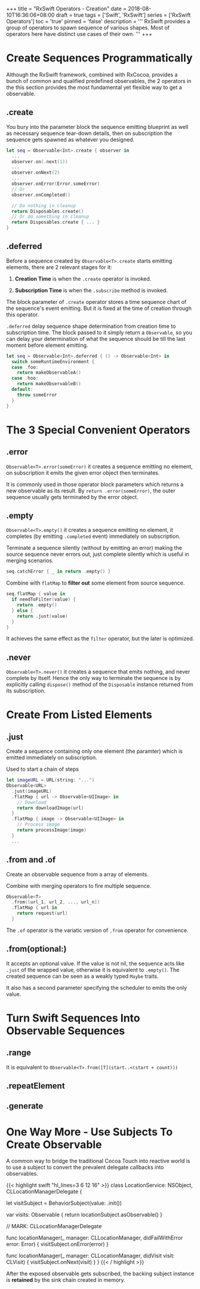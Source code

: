 +++
title       = "RxSwift Operators - Creation"
date        = 2018-08-10T16:36:06+08:00
draft       = true
tags        = ['Swift', 'RxSwift']
series      = ['RxSwift Operators']
toc         = 'true'
pinned      = 'false'
description = '''
RxSwift provides a group of operators to spawn sequence of various shapes. Most
of operators here have distinct use cases of their own.
'''
+++

# Create Sequences Programmatically

Although the RxSwift framework, combined with RxCocoa, provides a bunch of
common and qualified predefined observables, the 2 operators in the this
section provides the most fundamental yet flexible way to get a observable.

## .create

You bury into the parameter block the sequence emitting blueprint as well as
necessary sequence tear-down details, then on subscription the sequence gets
spawned as whatever you designed.

```swift
let seq = Observable<Int>.create { observer in
  ...
  observer.on(.next(1))
  ...
  observer.onNext(2)
  ...
  observer.onError(Error.someError)
  // Or
  observer.onCompleted()

  // Do nothing in cleanup
  return Disposables.create()
  // Or do something in cleanup
  return Disposables.create { ... }
}
```

## .deferred

Before a sequence created by `Observable<T>.create` starts emitting elements,
there are 2 relevant stages for it:

1. __Creation Time__ is when the `.create` operator is invoked.

1. __Subscription Time__ is when the `.subscribe` method is invoked.

The block parameter of `.create` operator stores a time sequence chart of the
sequence's event emitting. But it is fixed at the time of creation through this
operator.

`.deferred` delay sequence shape determination from creation time to
subscription time. The block passed to it simply return a `Observable`, so you
can delay your determination of what the sequence should be till the last
moment before element emitting.

```swift
let seq = Observable<Int>.deferred { () -> Observable<Int> in
  switch someRuntimeEnvironment {
  case .foo:
    return makeObservableA()
  case .hoo:
    return makeObservableB()
  default:
    throw someError
  }
}
```

# The 3 Special Convenient Operators

## .error

`Observable<T>.error(someError)` it creates a sequence emitting no element, on
subscription it emits the given error object then terminates.

It is commonly used in those operator block parameters which returns a new
observable as its result. By `return .error(someError)`, the outer sequence
usually gets terminated by the error object.

## .empty

`Observable<T>.empty()` it creates a sequence emitting no element, it completes
(by emitting `.completed` event) immediately on subscription.

Terminate a sequence silently (without by emitting an error) making the source
sequence never errors out, just complete silently which is useful in merging
scenarios.

```swift
seq.catchError { _ in return .empty() }
```

Combine with `flatMap` to __filter out__ some element from source sequence.
```swift
seq.flatMap { value in
  if needToFilter(value) {
    return .empty()
  } else {
    return .just(value)
  }
}
```

It achieves the same effect as the `filter` operator, but the later is
optimized.

## .never

`Observable<T>.never()` it creates a sequence that emits nothing, and never
complete by itself. Hence the only way to terminate the sequence is by
explicitly calling `dispose()` method of the `Disposable` instance returned
from its subscription.

# Create From Listed Elements

## .just

Create a sequence containing only one element (the paramter) which is emitted
immediately on subscription.

Used to start a chain of steps

```swift
let imageURL = URL(string: "...")
Observable<URL>
  .just(imageURL)
  .flatMap { url -> Observable<UIImage> in
    // Download
    return downloadImage(url)
  }
  .flatMap { image -> Observable<UIImage> in
    // Process image
    return processImage(image)
  }
  ...
```

## .from and .of

Create an observable sequence from a array of elements.

Combine with merging operators to fire multiple sequence.

```swift
Observable<T>
  .from([url_1, url_2, ..., url_n])
  .flatMap { url in
    return request(url)
  }
```

The `.of` operator is the variatic version of `.from` operator for convenience.

## .from(optional:)

It accepts an optional value. If the value is not nil, the sequence acts like
`.just` of the wrapped value, otherwise it is equivalent to `.empty()`. The
created sequence can be seen as a weakly typed `Maybe` traits.

It also has a second parameter specifying the scheduler to emits the only
value.

# Turn Swift Sequences Into Observable Sequences

## .range

It is equivalent to `Observable<T>.from([T](start..<(start + count)))`

## .repeatElement

## .generate

# One Way More - Use Subjects To Create Observable

A common way to bridge the traditional Cocoa Touch into reactive world is to
use a subject to convert the prevalent delegate callbacks into observables.

{{< highlight swift "hl_lines=3 6 12 16" >}}
class LocationService: NSObject, CLLocationManagerDelegate {

  let visitSubject = BehaviorSubject(value: .init())

  var visits: Observable<CLVisit> {
    return locationSubject.asObservable()
  }

  // MARK: CLLocationManagerDelegate

  func locationManager(_ manager: CLLocationManager, didFailWithError error: Error) {
    visitSubject.onError(error)
  }

  func locationManager(_ manager: CLLocationManager, didVisit visit: CLVisit) {
    visitSubject.onNext(visit)
  }
}
{{< / highlight >}}

After the exposed observable gets subscribed, the backing subject instance is
__retained__ by the sink chain created in memory.
